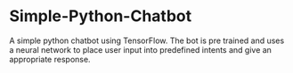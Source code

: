 # Simple-Python-Chatbot
A simple python chatbot using TensorFlow. The bot is pre trained and uses a neural network to place user input into predefined intents and give an appropriate response. 
